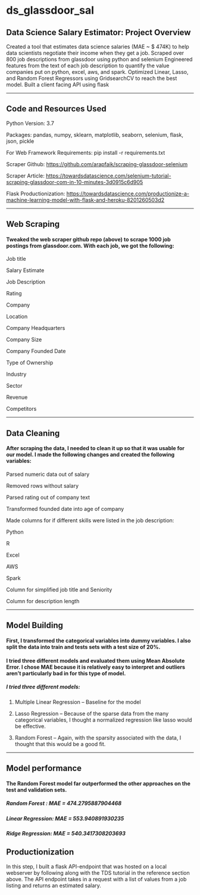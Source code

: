 ﻿# ds_glassdoor_sal


## Data Science Salary Estimator: Project Overview
   Created a tool that estimates data science salaries (MAE ~ $ 474K) to help data scientists negotiate their income when they get a job. 
  Scraped over 800 job descriptions from glassdoor using python and selenium 
  Engineered features from the text of each job description to quantify the value companies put on python, excel, aws, and spark. 
  Optimized Linear, Lasso, and Random Forest Regressors using GridsearchCV to reach the best model. 
  Built a client facing API using flask

---
  

## Code and Resources Used

Python Version: 3.7


Packages: pandas, numpy, sklearn, matplotlib, seaborn, selenium, flask, json, pickle


For Web Framework Requirements: pip install -r requirements.txt

Scraper Github: <https://github.com/arapfaik/scraping-glassdoor-selenium>

Scraper Article: https://towardsdatascience.com/selenium-tutorial-scraping-glassdoor-com-in-10-minutes-3d0915c6d905

Flask Productionization: https://towardsdatascience.com/productionize-a-machine-learning-model-with-flask-and-heroku-8201260503d2

---

## Web Scraping
#### Tweaked the web scraper github repo (above) to scrape 1000 job postings from glassdoor.com. With each job, we got the following:

  Job title

  Salary Estimate

  Job Description

  Rating

  Company

  Location

  Company Headquarters

  Company Size

  Company Founded Date

  Type of Ownership

  Industry

  Sector

  Revenue

  Competitors


---

## Data Cleaning
#### After scraping the data, I needed to clean it up so that it was usable for our model. I made the following changes and created the following variables:

Parsed numeric data out of salary

Removed rows without salary

Parsed rating out of company text

Transformed founded date into age of company

Made columns for if different skills were listed in the job description:

Python

R

Excel

AWS

Spark

Column for simplified job title and Seniority

Column for description length

---

## Model Building
#### First, I transformed the categorical variables into dummy variables. I also split the data into train and tests sets with a test size of 20%.

#### I tried three different models and evaluated them using Mean Absolute Error. I chose MAE because it is relatively easy to interpret and outliers aren’t particularly bad in for this type of model.

##### I tried three different models:

1. Multiple Linear Regression – Baseline for the model

2. Lasso Regression – Because of the sparse data from the many categorical variables, I thought a normalized regression like lasso would be effective.

3. Random Forest – Again, with the sparsity associated with the data, I thought that this would be a good fit.

---

## Model performance
#### The Random Forest model far outperformed the other approaches on the test and validation sets.

##### Random Forest : MAE = 474.2795887904468
##### Linear Regression: MAE = 553.940891930235
##### Ridge Regression: MAE = 540.3417308203693

## Productionization
In this step, I built a flask API-endpoint that was hosted on a local webserver by following along with the TDS tutorial in the reference section above. The API endpoint takes in a request with a list of values from a job listing and returns an estimated salary.
